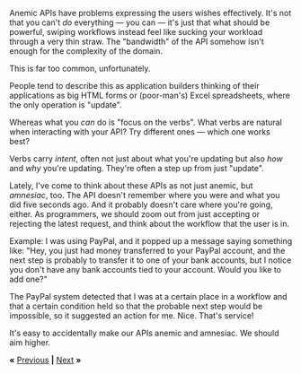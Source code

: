 Anemic APIs have problems expressing the users wishes effectively. It's not
that you can't *do* everything &mdash; you can &mdash; it's just that what
should be powerful, swiping workflows instead feel like sucking your workload
through a very thin straw. The "bandwidth" of the API somehow isn't enough
for the complexity of the domain.

This is far too common, unfortunately.

People tend to describe this as application builders thinking of their
applications as big HTML forms or (poor-man's) Excel spreadsheets, where the
only operation is "update".

Whereas what you *can* do is "focus on the verbs". What verbs are natural when
interacting with your API? Try different ones &mdash; which one works best?

Verbs carry *intent*, often not just about what you're updating but also *how*
and *why* you're updating. They're often a step up from just "update".

Lately, I've come to think about these APIs as not just anemic, but *amnesiac*,
too. The API doesn't remember where you were and what you did five seconds ago.
And it probably doesn't care where you're going, either. As programmers, we
should zoom out from just accepting or rejecting the latest request, and think
about the workflow that the user is in.

Example: I was using PayPal, and it popped up a message saying something like:
"Hey, you just had money transferred to your PayPal account, and the next step
is probably to transfer it to one of your bank accounts, but I notice you don't
have any bank accounts tied to your account. Would you like to add one?"

The PayPal system detected that I was at a certain place in a workflow and that
a certain condition held so that the probable next step would be impossible, so
it suggested an action for me. Nice. That's service!

It's easy to accidentally make our APIs anemic and amnesiac. We should aim
higher.

**«** [Previous](GRAPH.md) **|** [Next](INTENT.md) **»**

